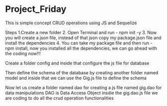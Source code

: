 # Project_Friday
This is simple concept CRUD operations using JS and Sequelize

Steps
   1.Create a new folder
   2. Open Terminal and run - npm init -y
   3. Now you will create a json file, instead of that json copy my package.json file and install the dependencies
   4. You can take my package file and then run - npm install, now you installed all the dependencies, we can go ahead with the coding now!!!


Create a folder config and inside that configure the js file for database

Then define the schema of the database by creating another folder named model and inside that we can use the Gig.js file to define the schema

Now let us create a folder named dao for creating a js file named gig.dao for data manipulations
DAO is Data Access Object
insdie the gig.dao.js file we are coding to do all the crud operation functionalities


